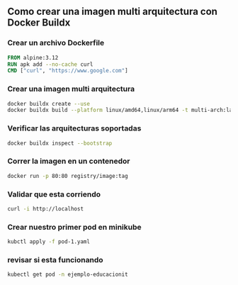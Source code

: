 ## Como crear una imagen multi arquitectura con Docker Buildx

### Crear un archivo Dockerfile

```Dockerfile
FROM alpine:3.12
RUN apk add --no-cache curl
CMD ["curl", "https://www.google.com"]
```

### Crear una imagen multi arquitectura

```bash
docker buildx create --use
docker buildx build --platform linux/amd64,linux/arm64 -t multi-arch:latest --push .
```

### Verificar las arquitecturas soportadas

```bash
docker buildx inspect --bootstrap
```

### Correr la imagen en un contenedor

```bash
docker run -p 80:80 registry/image:tag
```

### Validar que esta corriendo
    
```bash
curl -i http://localhost
```

### Crear nuestro primer pod en minikube

```bash
kubctl apply -f pod-1.yaml
```

### revisar si esta funcionando

```bash
kubectl get pod -n ejemplo-educacionit
```


